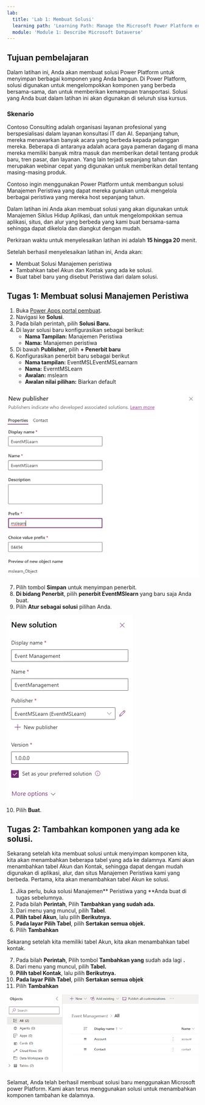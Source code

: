 ```yaml
---
lab:
  title: 'Lab 1: Membuat Solusi'
  learning path: 'Learning Path: Manage the Microsoft Power Platform environment'
  module: 'Module 1: Describe Microsoft Dataverse'
---
```


## Tujuan pembelajaran

Dalam latihan ini, Anda akan membuat solusi Power Platform untuk menyimpan berbagai komponen yang Anda bangun. Di Power Platform, solusi digunakan untuk mengelompokkan komponen yang berbeda bersama-sama, dan untuk memberikan kemampuan transportasi. Solusi yang Anda buat dalam latihan ini akan digunakan di seluruh sisa kursus.

### Skenario

Contoso Consulting adalah organisasi layanan profesional yang berspesialisasi dalam layanan konsultasi IT dan AI. Sepanjang tahun, mereka menawarkan banyak acara yang berbeda kepada pelanggan mereka. Beberapa di antaranya adalah acara gaya pameran dagang di mana mereka memiliki banyak mitra masuk dan memberikan detail tentang produk baru, tren pasar, dan layanan. Yang lain terjadi sepanjang tahun dan merupakan webinar cepat yang digunakan untuk memberikan detail tentang masing-masing produk.

Contoso ingin menggunakan Power Platform untuk membangun solusi Manajemen Peristiwa yang dapat mereka gunakan untuk mengelola berbagai peristiwa yang mereka host sepanjang tahun.

Dalam latihan ini Anda akan membuat solusi yang akan digunakan untuk Manajemen Siklus Hidup Aplikasi, dan untuk mengelompokkan semua aplikasi, situs, dan alur yang berbeda yang kami buat bersama-sama sehingga dapat dikelola dan diangkut dengan mudah.

Perkiraan waktu untuk menyelesaikan latihan ini adalah **15 hingga 20** menit.

Setelah berhasil menyelesaikan latihan ini, Anda akan:

- Membuat Solusi Manajemen peristiwa
- Tambahkan tabel Akun dan Kontak yang ada ke solusi.
- Buat tabel baru yang disebut Peristiwa dari dalam solusi.

## Tugas 1: Membuat solusi Manajemen Peristiwa

1.  Buka [Power Apps portal pembuat](https://make.powerapps.com).
2.  Navigasi ke **Solusi**.
3.  Pada bilah perintah, pilih **Solusi Baru.**
4.  Di layar solusi baru konfigurasikan sebagai berikut:
    - **Nama Tampilan:** Manajemen Peristiwa
    - **Nama:** Manajemen peristiwa
5.  Di bawah **Publisher**, pilih **+ Penerbit baru**
6.  Konfigurasikan penerbit baru sebagai berikut
    - **Nama tampilan:** EventMSLEventMSLearnarn
    - **Nama:** EverntMSLearn
    - **Awalan:** mslearn
    - **Awalan nilai pilihan:** Biarkan default

![Cuplikan layar Buat Penerbit Baru.](media/61fa62c324d424f7c73c8291a0724130.png)

7.  Pilih tombol **Simpan** untuk menyimpan penerbit.
8.  **Di bidang Penerbit**, pilih **penerbit EventMSlearn** yang baru saja Anda buat.
9.  Pilih **Atur sebagai solusi** pilihan Anda.

![Cuplikan layar solusi yang telah selesai](media/f968526926661bfa401f10742e6f376f.png)

10.  Pilih **Buat**.

## Tugas 2: Tambahkan komponen yang ada ke solusi.

Sekarang setelah kita membuat solusi untuk menyimpan komponen kita, kita akan menambahkan beberapa tabel yang ada ke dalamnya. Kami akan menambahkan tabel Akun dan Kontak, sehingga dapat dengan mudah digunakan di aplikasi, alur, dan situs Manajemen Peristiwa kami yang berbeda. Pertama, kita akan menambahkan tabel Akun ke solusi.

1.  Jika perlu, buka solusi Manajemen** Peristiwa yang **Anda buat di tugas sebelumnya.
2.  Pada bilah **Perintah**, Pilih **Tambahkan yang sudah ada.**
3.  Dari menu yang muncul, pilih **Tabel**.
4.  **Pilih tabel Akun**, lalu pilih **Berikutnya.**
5.  **Pada layar Pilih Tabel**, pilih **Sertakan semua objek.**
6.  Pilih **Tambahkan**

Sekarang setelah kita memiliki tabel Akun, kita akan menambahkan tabel kontak.

7.  Pada bilah **Perintah**, Pilih tombol **Tambahkan yang** sudah ada lagi **.**
8.  Dari menu yang muncul, pilih **Tabel.**
9.  **Pilih tabel Kontak**, lalu pilih **Berikutnya.**
10.  **Pada layar Pilih Tabel**, pilih **Sertakan semua objek**
11.  Pilih **Tambahkan**

![Cuplikan layar memperlihatkan tabel Akun dan Kontak dalam solusi.](media/a53817e242fca7371765583d9e565c36.png)

Selamat, Anda telah berhasil membuat solusi baru menggunakan Microsoft power Platform. Kami akan terus menggunakan solusi untuk menambahkan komponen tambahan ke dalamnya.
